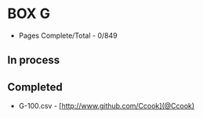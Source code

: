 BOX G
=======

* Pages Complete/Total - 0/849

## In process


## Completed 

* G-100.csv - [http://www.github.com/Ccook](@Ccook)
